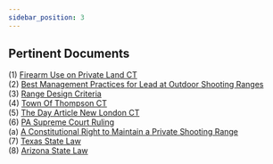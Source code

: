 ```yaml
---
sidebar_position: 3
---
```


## Pertinent Documents

(1) [Firearm Use on Private Land CT](https://common-sense-sport-shooting.s3.us-east-1.amazonaws.com/2022-R-0222.pdf)\
(2) [Best Management Practices for Lead at Outdoor Shooting Ranges](https://common-sense-sport-shooting.s3.us-east-1.amazonaws.com/bestManagmentPracticesForLeadOutdoorShootingRanges.pdf)\
(3) [Range Design Criteria](https://drive.google.com/file/d/1oSCKnqzYTiP87r9pwcg066Eca8GxOLu9/view?usp=sharing)\
(4) [Town Of Thompson CT](https://common-sense-sport-shooting.s3.us-east-1.amazonaws.com/townOfThompson.pdf)\
(5) [The Day Article New London CT](https://common-sense-sport-shooting.s3.us-east-1.amazonaws.com/How+close+is+too+close_+Montville+residents+compl%E2%80%A6.pdf)\
(6) [PA Supreme Court Ruling](https://common-sense-sport-shooting.s3.us-east-1.amazonaws.com/PA+Supreme+Court+sides+with+Stroud+Township+over+ban+of+backyard+gun+range.pdf)\
(a) [A Constitutional Right to Maintain a Private Shooting Range](https://common-sense-sport-shooting.s3.us-east-1.amazonaws.com/A+Constitutional+Right+to+Maintain+a+Private+Shooting+Range_+_+Duke+Center+for+Firearms+Law.pdf)\
(7) [Texas State Law](https://common-sense-sport-shooting.s3.us-east-1.amazonaws.com/Texas+Local+Government+Code+Section+229.002+%E2%80%93+Regulation+of+Discharge+of+Weapon.pdf)\
(8) [Arizona State Law](https://common-sense-sport-shooting.s3.us-east-1.amazonaws.com/shannonLawArizona.pdf)
